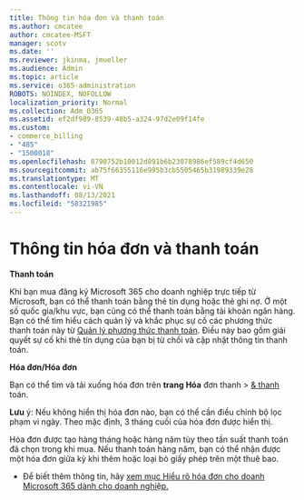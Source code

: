 ```yaml
---
title: Thông tin hóa đơn và thanh toán
ms.author: cmcatee
author: cmcatee-MSFT
manager: scotv
ms.date: ''
ms.reviewer: jkinma, jmueller
ms.audience: Admin
ms.topic: article
ms.service: o365-administration
ROBOTS: NOINDEX, NOFOLLOW
localization_priority: Normal
ms.collection: Adm_O365
ms.assetid: ef2df989-8539-48b5-a324-97d2e09f14fe
ms.custom:
- commerce_billing
- "485"
- "1500018"
ms.openlocfilehash: 8790752b10012d891b6b23078986ef589cf4d650
ms.sourcegitcommit: ab75f66355116e995b3cb5505465b31989339e28
ms.translationtype: MT
ms.contentlocale: vi-VN
ms.lasthandoff: 08/13/2021
ms.locfileid: "58321985"
---
```

# <a name="invoice-and-payment-information"></a>Thông tin hóa đơn và thanh toán

**Thanh toán**

Khi bạn mua đăng ký Microsoft 365 cho doanh nghiệp trực tiếp từ Microsoft, bạn có thể thanh toán bằng thẻ tín dụng hoặc thẻ ghi nợ.  Ở một số quốc gia/khu vực, bạn cũng có thể thanh toán bằng tài khoản ngân hàng.  Bạn có thể tìm hiểu cách quản lý và khắc phục sự cố các phương thức thanh toán này từ [Quản lý phương thức thanh toán](https://docs.microsoft.com/microsoft-365/commerce/billing-and-payments/manage-payment-methods). Điều này bao gồm giải quyết sự cố khi thẻ tín dụng của bạn bị từ chối và cập nhật thông tin thanh toán.

**Hóa đơn/Hóa đơn**

Bạn có thể tìm và tải xuống hóa đơn trên **trang Hóa** đơn thanh  >  [& thanh](https://go.microsoft.com/fwlink/p/?linkid=848039) toán.  

**Lưu** ý: Nếu không hiển thị hóa đơn nào, bạn có thể cần điều chỉnh bộ lọc phạm vi ngày.  Theo mặc định, 3 tháng cuối của hóa đơn được hiển thị.

Hóa đơn được tạo hàng tháng hoặc hàng năm tùy theo tần suất thanh toán đã chọn trong khi mua.  Nếu thanh toán hàng năm, bạn có thể nhận được một hóa đơn giữa kỳ khi thêm hoặc loại bỏ giấy phép trên một thuê bao.

- Để biết thêm thông tin, hãy [xem mục Hiểu rõ hóa đơn cho doanh Microsoft 365 dành cho doanh nghiệp.](https://docs.microsoft.com/microsoft-365/commerce/billing-and-payments/understand-your-invoice2)
